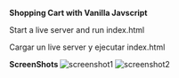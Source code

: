 <b>Shopping Cart with Vanilla Javscript</b>

Start a live server and run index.html

Cargar un live server y ejecutar index.html

<b> ScreenShots </b>
![screenshot1](https://user-images.githubusercontent.com/39138605/55523448-a9abc800-565f-11e9-85a0-7b9e54020dc4.png)
![screenshot2](https://user-images.githubusercontent.com/39138605/55523449-a9abc800-565f-11e9-94f9-c41a74c4faff.png)

